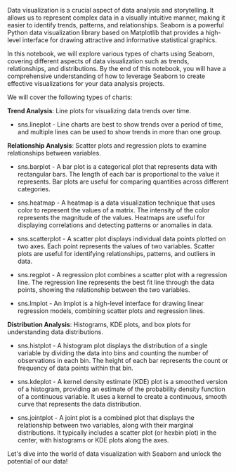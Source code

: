 Data visualization is a crucial aspect of data analysis and storytelling. It allows us to represent complex data in a visually intuitive manner, making it easier to identify trends, patterns, and relationships. Seaborn is a powerful Python data visualization library based on Matplotlib that provides a high-level interface for drawing attractive and informative statistical graphics.

In this notebook, we will explore various types of charts using Seaborn, covering different aspects of data visualization such as trends, relationships, and distributions. By the end of this notebook, you will have a comprehensive understanding of how to leverage Seaborn to create effective visualizations for your data analysis projects.

We will cover the following types of charts:

**Trend Analysis**: Line plots for visualizing data trends over time.
- sns.lineplot - Line charts are best to show trends over a period of time, and multiple lines can be used to show trends in more than one group.

**Relationship Analysis**: Scatter plots and regression plots to examine relationships between variables.
- sns.barplot - A bar plot is a categorical plot that represents data with rectangular bars. The length of each bar is proportional to the value it represents. Bar plots are useful for comparing quantities across different categories. 

- sns.heatmap - A heatmap is a data visualization technique that uses color to represent the values of a matrix. The intensity of the color represents the magnitude of the values. Heatmaps are useful for displaying correlations and detecting patterns or anomalies in data.

- sns.scatterplot - A scatter plot displays individual data points plotted on two axes. Each point represents the values of two variables. Scatter plots are useful for identifying relationships, patterns, and outliers in data.

- sns.regplot - A regression plot combines a scatter plot with a regression line. The regression line represents the best fit line through the data points, showing the relationship between the two variables. 

- sns.lmplot - An lmplot is a high-level interface for drawing linear regression models, combining scatter plots and regression lines.

**Distribution Analysis**: Histograms, KDE plots, and box plots for understanding data distributions.
- sns.histplot - A histogram plot displays the distribution of a single variable by dividing the data into bins and counting the number of observations in each bin. The height of each bar represents the count or frequency of data points within that bin.

- sns.kdeplot - A kernel density estimate (KDE) plot is a smoothed version of a histogram, providing an estimate of the probability density function of a continuous variable. It uses a kernel to create a continuous, smooth curve that represents the data distribution.

- sns.jointplot - A joint plot is a combined plot that displays the relationship between two variables, along with their marginal distributions. It typically includes a scatter plot (or hexbin plot) in the center, with histograms or KDE plots along the axes.

Let's dive into the world of data visualization with Seaborn and unlock the potential of our data!
